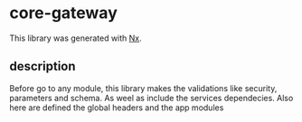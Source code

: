 # core-gateway

This library was generated with [Nx](https://nx.dev).

## description

Before go to any module, this library makes the validations like security, parameters and schema. As weel as include the services dependecies. Also here are defined the global headers and the app modules
